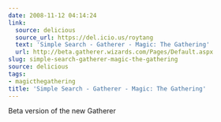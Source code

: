 ```yaml
---
date: 2008-11-12 04:14:24
link:
  source: delicious
  source_url: https://del.icio.us/roytang
  text: 'Simple Search - Gatherer - Magic: The Gathering'
  url: http://beta.gatherer.wizards.com/Pages/Default.aspx
slug: simple-search-gatherer-magic-the-gathering
source: delicious
tags:
- magicthegathering
title: 'Simple Search - Gatherer - Magic: The Gathering'
---
```


Beta version of the new Gatherer